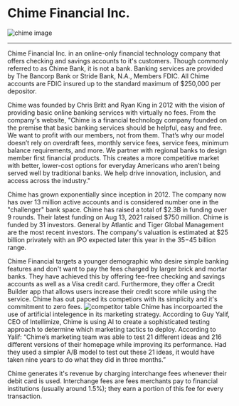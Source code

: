 # Chime Financial Inc.
![chime image](https://user-images.githubusercontent.com/107821174/178118520-6efcec99-1e41-4e11-bf23-4417517d92f3.png)

____________

Chime Financial Inc. in an online-only financial technology company that offers checking and savings accounts to it's customers.  Though commonly referred to as Chime Bank, it is not a bank.  Banking services are provided by The Bancorp Bank or Stride Bank, N.A., Members FDIC.   All Chime accounts are FDIC insured up to the standard maximum of $250,000 per depositor.<p>
Chime was founded by Chris Britt and Ryan King in 2012 with the vision of providing basic online banking services with virtually no fees.  From the company's website, "Chime is a financial technology company founded on the premise that basic banking services should be helpful, easy and free. We want to profit with our members, not from them. That’s why our model doesn’t rely on overdraft fees, monthly service fees, service fees, minimum balance requirements, and more. We partner with regional banks to design member first financial products. This creates a more competitive market with better, lower-cost options for everyday Americans who aren’t being served well by traditional banks. We help drive innovation, inclusion, and access across the industry."<p>
Chime has grown exponentially since inception in 2012. The company now has over 13 million active accounts and is considered number one in the "challenger" bank space. Chime has raised a total of $2.3B in funding over 9 rounds. Their latest funding on Aug 13, 2021 raised $750 million. Chime is funded by 31 investors. General by Atlantic and Tiger Global Management are the most recent investors. The company's valuation is estimated at $25 billion privately with an IPO expected later this year in the $35-$45 billion range.<p>
Chime Financial targets a younger demographic who desire simple banking features and don't want to pay the fees charged by larger brick and mortar banks.  They have achieved this by offering fee-free checking and savings accounts as well as a Visa credit card.  Furthermore, they offer a Credit Builder app that allows users increase their credit score while using the service.  Chime has out papced its competiors with its simplicity and it's commitment to zero fees. 
![competitor table](https://specials-images.forbesimg.com/imageserve/601597b2223c7b8c1811996c/Number-of-challenger-bank-customers/960x0.gif?fit=scausle) 
Chime has incorpoarted the use of artificial intelegence in its marketing strategy.  According to Guy Yalif, CEO of Intellimize, Chime is using AI to create a sophisticated testing approach to determine which marketing tactics to deploy. According to Yalif: “Chime’s marketing team was able to test 21 different ideas and 216 different versions of their homepage while improving its performance. Had they used a simpler A/B model to test out these 21 ideas, it would have taken nine years to do what they did in three months.”
  
Chime generates it's revenue by charging interchange fees whenever their debit card is used.  Interchange fees are fees merchants pay to financial institutions (usually around 1.5%); they earn a portion of this fee for every transaction.


  
